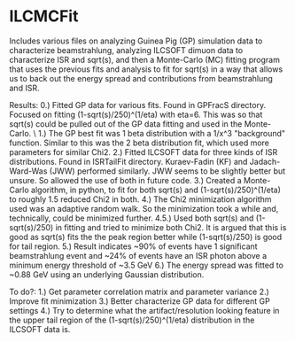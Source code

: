 # ILCMCFit
Includes various files on analyzing Guinea Pig (GP) simulation data to characterize beamstrahlung, analyzing ILCSOFT dimuon data to characterize ISR and sqrt(s), and then a Monte-Carlo (MC) fitting program that uses the previous fits and analysis to fit for sqrt(s) in a way that allows us to back out the energy spread and contributions from beamstrahlung and ISR.

Results:
0.) Fitted GP data for various fits. Found in GPFracS directory. Focused on fitting (1-sqrt(s)/250)^(1/eta) with eta=6. This was so that sqrt(s) could be pulled out of the GP data fitting and used in the Monte-Carlo. \\
1.) The GP best fit was 1 beta distribution with a 1/x^3 "background" function. Similar to this was the 2 beta distribution fit, which used more parameters for similar Chi2.
2.) Fitted ILCSOFT data for three kinds of ISR distributions. Found in ISRTailFit directory. Kuraev-Fadin (KF) and Jadach-Ward-Was (JWW) performed similarly. JWW seems to be slightly better but unsure. So allowed the use of both in future code.
3.) Created a Monte-Carlo algorithm, in python, to fit for both sqrt(s) and (1-sqrt(s)/250)^(1/eta) to roughly 1.5 reduced Chi2 in both.
4.) The Chi2 minimization algorithm used was an adaptive random walk. So the minimization took a while and, technically, could be minimized further.
4.5.) Used both sqrt(s) and (1-sqrt(s)/250) in fitting and tried to minimize both Chi2. It is argued that this is good as sqrt(s) fits the the peak region better while (1-sqrt(s)/250) is good for tail region.
5.) Result indicates ~90% of events have 1 significant beamstrahlung event and ~24% of events have an ISR photon above a minimum energy threshold of ~3.5 GeV
6.) The energy spread was fitted to ~0.88 GeV using an underlying Gaussian distribution.

To do?:
1.) Get parameter correlation matrix and parameter variance
2.) Improve fit minimization
3.) Better characterize GP data for different GP settings
4.) Try to determine what the artifact/resolution looking feature in the upper tail region of the (1-sqrt(s)/250)^(1/eta) distribution in the ILCSOFT data is.
